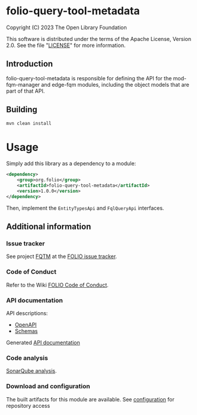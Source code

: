 # folio-query-tool-metadata
Copyright (C) 2023 The Open Library Foundation

This software is distributed under the terms of the Apache License,
Version 2.0. See the file "[LICENSE](LICENSE)" for more information.

## Introduction
folio-query-tool-metadata is responsible for defining the API for the mod-fqm-manager and edge-fqm modules,
including the object models that are part of that API.

## Building
```bash
mvn clean install
```

# Usage
Simply add this library as a dependency to a module:
```xml
<dependency>
    <group>org.folio</group>
    <artifactId>folio-query-tool-metadata</artifactId>
    <version>1.0.0</version>
</dependency>
```

Then, implement the `EntityTypesApi` and `FqlQueryApi` interfaces.

## Additional information

### Issue tracker

See project [FQTM](https://issues.folio.org/browse/FQTM)
at the [FOLIO issue tracker](https://dev.folio.org/guidelines/issue-tracker).

### Code of Conduct

Refer to the Wiki
[FOLIO Code of Conduct](https://wiki.folio.org/display/COMMUNITY/FOLIO+Code+of+Conduct).

### API documentation

API descriptions:

* [OpenAPI](src/main/resources/swagger.api/queryTool.yaml)
* [Schemas](src/main/resources/swagger.api/schemas/)

Generated [API documentation](https://dev.folio.org/reference/api/#folio-query-tool-metadata)

### Code analysis

[SonarQube analysis](https://sonarcloud.io/project/overview?id=org.folio%3Afolio-query-tool-metadata).

### Download and configuration

The built artifacts for this module are available.
See [configuration](https://dev.folio.org/download/artifacts) for repository access
